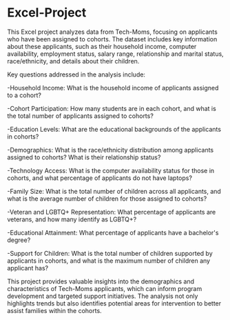 # Excel-Project
This Excel project analyzes data from Tech-Moms, focusing on applicants who have been assigned to cohorts. The dataset includes key information about these applicants, such as their household income, computer availability, employment status, salary range, relationship and marital status, race/ethnicity, and details about their children.

Key questions addressed in the analysis include:

-Household Income: What is the household income of applicants assigned to a cohort?

-Cohort Participation: How many students are in each cohort, and what is the total number of applicants assigned to cohorts?

-Education Levels: What are the educational backgrounds of the applicants in cohorts?

-Demographics: What is the race/ethnicity distribution among applicants assigned to cohorts? What is their relationship status?

-Technology Access: What is the computer availability status for those in cohorts, and what percentage of applicants do not have laptops?

-Family Size: What is the total number of children across all applicants, and what is the average number of children for those assigned to cohorts?

-Veteran and LGBTQ+ Representation: What percentage of applicants are veterans, and how many identify as LGBTQ+?

-Educational Attainment: What percentage of applicants have a bachelor's degree?

-Support for Children: What is the total number of children supported by applicants in cohorts, and what is the maximum number of children any applicant has?

This project provides valuable insights into the demographics and characteristics of Tech-Moms applicants, which can inform program development and targeted support initiatives. The analysis not only highlights trends but also identifies potential areas for intervention to better assist families within the cohorts.

